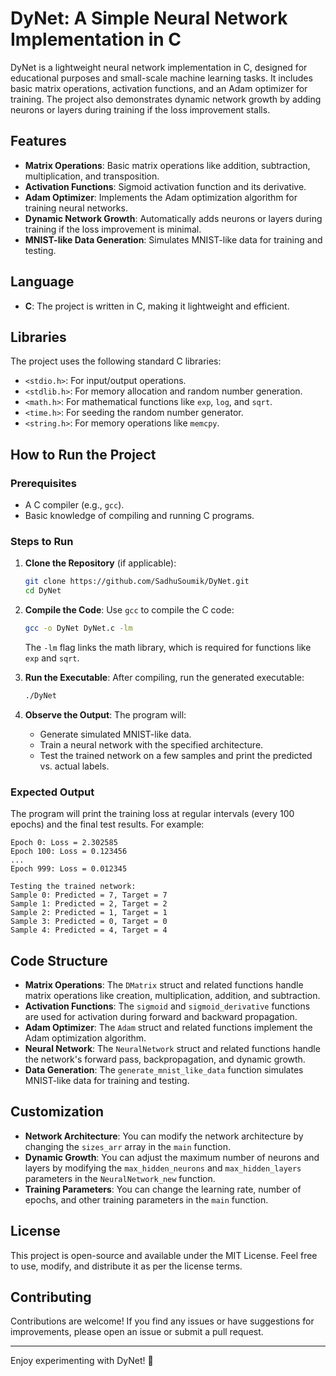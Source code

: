# DyNet: A Simple Neural Network Implementation in C

DyNet is a lightweight neural network implementation in C, designed for educational purposes and small-scale machine learning tasks. It includes basic matrix operations, activation functions, and an Adam optimizer for training. The project also demonstrates dynamic network growth by adding neurons or layers during training if the loss improvement stalls.

## Features

- **Matrix Operations**: Basic matrix operations like addition, subtraction, multiplication, and transposition.
- **Activation Functions**: Sigmoid activation function and its derivative.
- **Adam Optimizer**: Implements the Adam optimization algorithm for training neural networks.
- **Dynamic Network Growth**: Automatically adds neurons or layers during training if the loss improvement is minimal.
- **MNIST-like Data Generation**: Simulates MNIST-like data for training and testing.

## Language

- **C**: The project is written in C, making it lightweight and efficient.

## Libraries

The project uses the following standard C libraries:

- `<stdio.h>`: For input/output operations.
- `<stdlib.h>`: For memory allocation and random number generation.
- `<math.h>`: For mathematical functions like `exp`, `log`, and `sqrt`.
- `<time.h>`: For seeding the random number generator.
- `<string.h>`: For memory operations like `memcpy`.

## How to Run the Project

### Prerequisites

- A C compiler (e.g., `gcc`).
- Basic knowledge of compiling and running C programs.

### Steps to Run

1. **Clone the Repository** (if applicable):
   ```bash
   git clone https://github.com/SadhuSoumik/DyNet.git
   cd DyNet
   ```

2. **Compile the Code**:
   Use `gcc` to compile the C code:
   ```bash
   gcc -o DyNet DyNet.c -lm
   ```
   The `-lm` flag links the math library, which is required for functions like `exp` and `sqrt`.

3. **Run the Executable**:
   After compiling, run the generated executable:
   ```bash
   ./DyNet
   ```

4. **Observe the Output**:
   The program will:
   - Generate simulated MNIST-like data.
   - Train a neural network with the specified architecture.
   - Test the trained network on a few samples and print the predicted vs. actual labels.

### Expected Output

The program will print the training loss at regular intervals (every 100 epochs) and the final test results. For example:

```
Epoch 0: Loss = 2.302585
Epoch 100: Loss = 0.123456
...
Epoch 999: Loss = 0.012345

Testing the trained network:
Sample 0: Predicted = 7, Target = 7
Sample 1: Predicted = 2, Target = 2
Sample 2: Predicted = 1, Target = 1
Sample 3: Predicted = 0, Target = 0
Sample 4: Predicted = 4, Target = 4
```

## Code Structure

- **Matrix Operations**: The `DMatrix` struct and related functions handle matrix operations like creation, multiplication, addition, and subtraction.
- **Activation Functions**: The `sigmoid` and `sigmoid_derivative` functions are used for activation during forward and backward propagation.
- **Adam Optimizer**: The `Adam` struct and related functions implement the Adam optimization algorithm.
- **Neural Network**: The `NeuralNetwork` struct and related functions handle the network's forward pass, backpropagation, and dynamic growth.
- **Data Generation**: The `generate_mnist_like_data` function simulates MNIST-like data for training and testing.

## Customization

- **Network Architecture**: You can modify the network architecture by changing the `sizes_arr` array in the `main` function.
- **Dynamic Growth**: You can adjust the maximum number of neurons and layers by modifying the `max_hidden_neurons` and `max_hidden_layers` parameters in the `NeuralNetwork_new` function.
- **Training Parameters**: You can change the learning rate, number of epochs, and other training parameters in the `main` function.

## License

This project is open-source and available under the MIT License. Feel free to use, modify, and distribute it as per the license terms.

## Contributing

Contributions are welcome! If you find any issues or have suggestions for improvements, please open an issue or submit a pull request.

---

Enjoy experimenting with DyNet! 🚀
